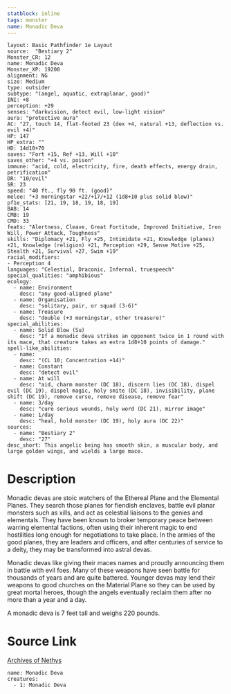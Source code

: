 ```yaml
---
statblock: inline
tags: monster
name: Monadic Deva
---
```

```statblock
layout: Basic Pathfinder 1e Layout
source:  "Bestiary 2"
Monster_CR: 12
name: Monadic Deva
Monster_XP: 19200
alignment: NG
size: Medium
type: outsider
subtype: "(angel, aquatic, extraplanar, good)"
INI: +8
perception: +29
senses: "darkvision, detect evil, low-light vision"
aura: "protective aura"
AC: "27, touch 14, flat-footed 23 (dex +4, natural +13, deflection vs. evil +4)"
HP: 147
HP_extra: ""
HD: 14d10+70
saves: "Fort +15, Ref +13, Will +10"
saves_other: "+4 vs. poison"
immune: "acid, cold, electricity, fire, death effects, energy drain, petrification"
DR: "10/evil"
SR: 23
speed: "40 ft., fly 90 ft. (good)"
melee: "+3 morningstar +22/+17/+12 (1d8+10 plus solid blow)"
pf1e_stats: [21, 19, 18, 19, 18, 19]
BAB: 14
CMB: 19
CMD: 33
feats: "Alertness, Cleave, Great Fortitude, Improved Initiative, Iron Will, Power Attack, Toughness"
skills: "Diplomacy +21, Fly +25, Intimidate +21, Knowledge (planes) +21, Knowledge (religion) +21, Perception +29, Sense Motive +25, Stealth +21, Survival +27, Swim +19"
racial_modifiers:
- Perception 4
languages: "Celestial, Draconic, Infernal, truespeech"
special_qualities: "amphibious"
ecology:
  - name: Environment
    desc: "any good-aligned plane"
  - name: Organisation
    desc: "solitary, pair, or squad (3-6)"
  - name: Treasure
    desc: "double (+3 morningstar, other treasure)"
special_abilities:
  - name: Solid Blow (Su)
    desc: "If a monadic deva strikes an opponent twice in 1 round with its mace, that creature takes an extra 1d8+10 points of damage."
spell-like_abilities:
  - name:
    desc: "(CL 10; Concentration +14)"
  - name: Constant
    desc: "detect evil"
  - name: At will
    desc: "aid, charm monster (DC 18), discern lies (DC 18), dispel evil (DC 19), dispel magic, holy smite (DC 18), invisibility, plane shift (DC 19), remove curse, remove disease, remove fear"
  - name: 3/day
    desc: "cure serious wounds, holy word (DC 21), mirror image"
  - name: 1/day
    desc: "heal, hold monster (DC 19), holy aura (DC 22)"
sources:
  - name: "Bestiary 2"
    desc: "27"
desc_short: This angelic being has smooth skin, a muscular body, and large golden wings, and wields a large mace. 
```
# Description
Monadic devas are stoic watchers of the Ethereal Plane and the Elemental Planes. They search those planes for fiendish enclaves, battle evil planar monsters such as xills, and act as celestial liaisons to the genies and elementals. They have been known to broker temporary peace between warring elemental factions, often using their inherent magic to end hostilities long enough for negotiations to take place. In the armies of the good planes, they are leaders and officers, and after centuries of service to a deity, they may be transformed into astral devas. 

Monadic devas like giving their maces names and proudly announcing them in battle with evil foes. Many of these weapons have seen battle for thousands of years and are quite battered. Younger devas may lend their weapons to good churches on the Material Plane so they can be used by great mortal heroes, though the angels eventually reclaim them after no more than a year and a day. 

A monadic deva is 7 feet tall and weighs 220 pounds.
# Source Link
[Archives of Nethys](https://aonprd.com/MonsterDisplay.aspx?ItemName=Monadic%20Deva)
```encounter-table
name: Monadic Deva
creatures:
  - 1: Monadic Deva
```
